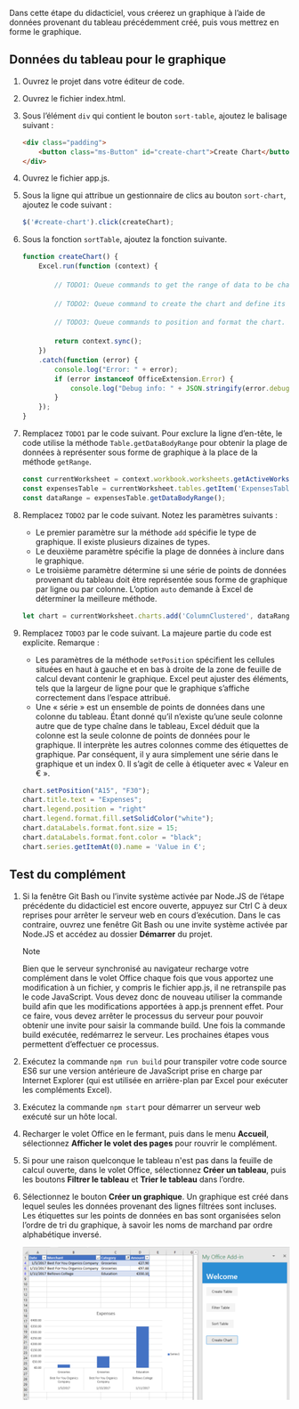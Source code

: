 Dans cette étape du didacticiel, vous créerez un graphique à l’aide de données provenant du tableau précédemment créé, puis vous mettrez en forme le graphique.

## <a name="chart-table-data"></a>Données du tableau pour le graphique

1. Ouvrez le projet dans votre éditeur de code. 
2. Ouvrez le fichier index.html.
3. Sous l’élément `div` qui contient le bouton `sort-table`, ajoutez le balisage suivant :

    ```html
    <div class="padding">            
        <button class="ms-Button" id="create-chart">Create Chart</button>            
    </div>
    ```

4. Ouvrez le fichier app.js.

5. Sous la ligne qui attribue un gestionnaire de clics au bouton `sort-chart`, ajoutez le code suivant :

    ```js
    $('#create-chart').click(createChart);
    ```

6. Sous la fonction `sortTable`, ajoutez la fonction suivante.

    ```js
    function createChart() {
        Excel.run(function (context) {
            
            // TODO1: Queue commands to get the range of data to be charted.

            // TODO2: Queue command to create the chart and define its type.

            // TODO3: Queue commands to position and format the chart.

            return context.sync();
        })
        .catch(function (error) {
            console.log("Error: " + error);
            if (error instanceof OfficeExtension.Error) {
                console.log("Debug info: " + JSON.stringify(error.debugInfo));
            }
        });
    }
    ``` 

7. Remplacez `TODO1` par le code suivant. Pour exclure la ligne d’en-tête, le code utilise la méthode `Table.getDataBodyRange` pour obtenir la plage de données à représenter sous forme de graphique à la place de la méthode `getRange`.

    ```js
    const currentWorksheet = context.workbook.worksheets.getActiveWorksheet();
    const expensesTable = currentWorksheet.tables.getItem('ExpensesTable');
    const dataRange = expensesTable.getDataBodyRange();
    ``` 

8. Remplacez `TODO2` par le code suivant. Notez les paramètres suivants :
   - Le premier paramètre sur la méthode `add` spécifie le type de graphique. Il existe plusieurs dizaines de types. 
   - Le deuxième paramètre spécifie la plage de données à inclure dans le graphique. 
   - Le troisième paramètre détermine si une série de points de données provenant du tableau doit être représentée sous forme de graphique par ligne ou par colonne. L’option `auto` demande à Excel de déterminer la meilleure méthode.

    ```js
    let chart = currentWorksheet.charts.add('ColumnClustered', dataRange, 'auto');
    ``` 

9. Remplacez `TODO3` par le code suivant. La majeure partie du code est explicite. Remarque :
   - Les paramètres de la méthode `setPosition` spécifient les cellules situées en haut à gauche et en bas à droite de la zone de feuille de calcul devant contenir le graphique. Excel peut ajuster des éléments, tels que la largeur de ligne pour que le graphique s’affiche correctement dans l’espace attribué.
   - Une « série » est un ensemble de points de données dans une colonne du tableau. Étant donné qu’il n’existe qu’une seule colonne autre que de type chaîne dans le tableau, Excel déduit que la colonne est la seule colonne de points de données pour le graphique. Il interprète les autres colonnes comme des étiquettes de graphique. Par conséquent, il y aura simplement une série dans le graphique et un index 0. Il s’agit de celle à étiqueter avec « Valeur en € ». 

    ```js
    chart.setPosition("A15", "F30");
    chart.title.text = "Expenses";
    chart.legend.position = "right"
    chart.legend.format.fill.setSolidColor("white");
    chart.dataLabels.format.font.size = 15;
    chart.dataLabels.format.font.color = "black";
    chart.series.getItemAt(0).name = 'Value in €';
    ``` 

## <a name="test-the-add-in"></a>Test du complément


1. Si la fenêtre Git Bash ou l’invite système activée par Node.JS de l’étape précédente du didacticiel est encore ouverte, appuyez sur Ctrl C à deux reprises pour arrêter le serveur web en cours d’exécution. Dans le cas contraire, ouvrez une fenêtre Git Bash ou une invite système activée par Node.JS et accédez au dossier **Démarrer** du projet.

     > [!NOTE]
     > Bien que le serveur synchronisé au navigateur recharge votre complément dans le volet Office chaque fois que vous apportez une modification à un fichier, y compris le fichier app.js, il ne retranspile pas le code JavaScript. Vous devez donc de nouveau utiliser la commande build afin que les modifications apportées à app.js prennent effet. Pour ce faire, vous devez arrêter le processus du serveur pour pouvoir obtenir une invite pour saisir la commande build. Une fois la commande build exécutée, redémarrez le serveur. Les prochaines étapes vous permettent d’effectuer ce processus.

1. Exécutez la commande `npm run build` pour transpiler votre code source ES6 sur une version antérieure de JavaScript prise en charge par Internet Explorer (qui est utilisée en arrière-plan par Excel pour exécuter les compléments Excel).
2. Exécutez la commande `npm start` pour démarrer un serveur web exécuté sur un hôte local.
4. Recharger le volet Office en le fermant, puis dans le menu **Accueil**, sélectionnez **Afficher le volet des pages** pour rouvrir le complément.
5. Si pour une raison quelconque le tableau n'est pas dans la feuille de calcul ouverte, dans le volet Office, sélectionnez **Créer un tableau**, puis les boutons **Filtrer le tableau** et **Trier le tableau** dans l’ordre.
6. Sélectionnez le bouton **Créer un graphique**. Un graphique est créé dans lequel seules les données provenant des lignes filtrées sont incluses. Les étiquettes sur les points de données en bas sont organisées selon l’ordre de tri du graphique, à savoir les noms de marchand par ordre alphabétique inversé.

    ![Didacticiel Excel - Créer un graphique](../images/excel-tutorial-create-chart.png)
